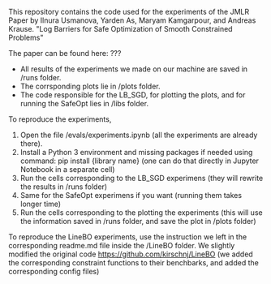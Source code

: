 This repository contains the code used for the experiments of the JMLR Paper by Ilnura Usmanova, Yarden As, Maryam Kamgarpour, and Andreas Krause.
"Log Barriers for Safe Optimization of Smooth Constrained Problems"

The paper can be found here: ???

- All results of the experiments we made on our machine are saved in /runs folder. 
- The corrsponding plots lie in /plots folder. 
- The code responsible for the LB_SGD, for plotting the plots, and for running the SafeOpt lies in /libs folder.

To reproduce the experiments,

1. Open the file /evals/experiments.ipynb (all the experiments are already there). 
2. Install a Python 3 environment and missing packages if needed using command: 
    pip install {library name} 
    (one can do that directly in Jupyter Notebook in a separate cell)
3. Run the cells corresponding to the LB_SGD experimens (they will rewrite the results in /runs folder)
4. Same for the SafeOpt experimens if you want (running them takes longer time)
5. Run the cells corresponding to the plotting the experiments (this will use the information saved in /runs folder, and save the plot in /plots folder)

To reproduce the LineBO experiments, use the instruction we left in the corresponding readme.md file inside the /LineBO folder. 
We slightly modified the original code https://github.com/kirschnj/LineBO (we added the corresponding constraint functions to their benchbarks, and added the corresponding config files)

